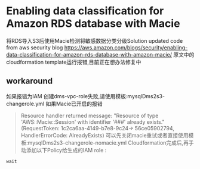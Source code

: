 # Enabling data classification for Amazon RDS database with Macie 
将RDS导入S3后使用Macie检测将敏感数据分类分级Solution
updated code from aws security blog https://aws.amazon.com/blogs/security/enabling-data-classification-for-amazon-rds-database-with-amazon-macie/
原文中的cloudformation template运行报错,目前正在想办法修复中
## workaround
如果报错为IAM 创建dms-vpc-role失败,请使用模板:mysqlDms2s3-changerole.yml
如果Macie已开启的报错
> Resource handler returned message: "Resource of type 'AWS::Macie::Session' with identifier '###' already exists." (RequestToken: 1c2ca6aa-4149-b7e8-9c24-> 56ce05902794, HandlerErrorCode: AlreadyExists)
可以先关闭macie重试或者直接使用模板:mysqlDms2s3-changerole-nomacie.yml
Cloudformation完成后,再手动添加以下Policy给生成的IAM role :
```
wait
```
